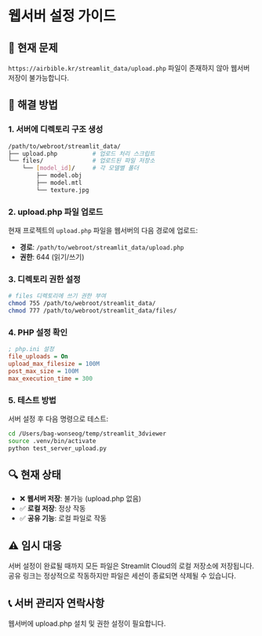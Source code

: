 # 웹서버 설정 가이드

## 🚨 현재 문제
`https://airbible.kr/streamlit_data/upload.php` 파일이 존재하지 않아 웹서버 저장이 불가능합니다.

## 🔧 해결 방법

### 1. 서버에 디렉토리 구조 생성
```bash
/path/to/webroot/streamlit_data/
├── upload.php          # 업로드 처리 스크립트
└── files/              # 업로드된 파일 저장소
    └── [model_id]/     # 각 모델별 폴더
        ├── model.obj
        ├── model.mtl
        └── texture.jpg
```

### 2. upload.php 파일 업로드
현재 프로젝트의 `upload.php` 파일을 웹서버의 다음 경로에 업로드:
- **경로**: `/path/to/webroot/streamlit_data/upload.php`
- **권한**: 644 (읽기/쓰기)

### 3. 디렉토리 권한 설정
```bash
# files 디렉토리에 쓰기 권한 부여
chmod 755 /path/to/webroot/streamlit_data/
chmod 777 /path/to/webroot/streamlit_data/files/
```

### 4. PHP 설정 확인
```ini
; php.ini 설정
file_uploads = On
upload_max_filesize = 100M
post_max_size = 100M
max_execution_time = 300
```

### 5. 테스트 방법
서버 설정 후 다음 명령으로 테스트:
```bash
cd /Users/bag-wonseog/temp/streamlit_3dviewer
source .venv/bin/activate
python test_server_upload.py
```

## 🔍 현재 상태
- ❌ **웹서버 저장**: 불가능 (upload.php 없음)
- ✅ **로컬 저장**: 정상 작동
- ✅ **공유 기능**: 로컬 파일로 작동

## ⚠️ 임시 대응
서버 설정이 완료될 때까지 모든 파일은 Streamlit Cloud의 로컬 저장소에 저장됩니다.
공유 링크는 정상적으로 작동하지만 파일은 세션이 종료되면 삭제될 수 있습니다.

## 📞 서버 관리자 연락사항
웹서버에 upload.php 설치 및 권한 설정이 필요합니다.

